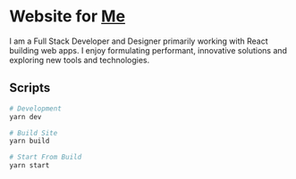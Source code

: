 # Website for [Me](westbrookdaniel.com)

I am a Full Stack Developer and Designer primarily working
with React building web apps. I enjoy formulating performant,
innovative solutions and exploring new tools and technologies.

## Scripts

```bash
# Development
yarn dev

# Build Site
yarn build

# Start From Build
yarn start
```
